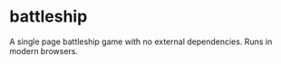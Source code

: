 # battleship
A single page battleship game with no external dependencies.  Runs in modern browsers.
